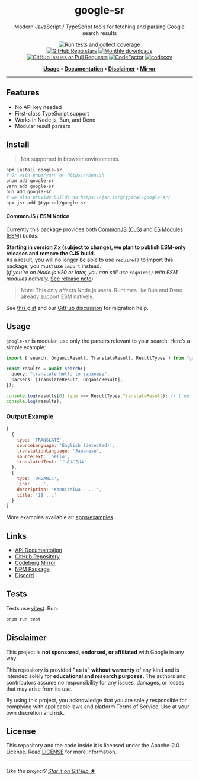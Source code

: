<h1 align="center">google-sr</h1>

<p align="center">
	Modern JavaScript / TypeScript tools for fetching and parsing Google search results
</p>

<div align="center">

[![Run tests and collect coverage](https://github.com/typicalninja/google-sr/actions/workflows/tests.yml/badge.svg)][test-action]   
[![GitHub Repo stars](https://img.shields.io/github/stars/typicalninja/google-sr?style=flat)][stargazers]
[![Monthly downloads](https://img.shields.io/npm/dm/google-sr?style=flat)][npm-gsr]
[![GitHub Issues or Pull Requests](https://img.shields.io/github/issues/typicalninja/google-sr)][github-issues]
[![CodeFactor](https://www.codefactor.io/repository/github/typicalninja/google-sr/badge)][codefactor]
[![codecov](https://codecov.io/gh/typicalninja/google-sr/graph/badge.svg?token=NKZSQVTAAP)][codecov]


</div>

<div align="center">

**[Usage](#usage) •
[Documentation][api-docs] •
[Disclaimer](#disclaimer) •
[Mirror][mirror-codeberg]**

</div>

---

## Features

- No API key needed
- First-class TypeScript support
- Works in Node.js, Bun, and Deno
- Modular result parsers

## Install

> Not supported in browser environments.

```bash
npm install google-sr
# Or with pnpm/yarn or https://bun.sh
pnpm add google-sr
yarn add google-sr
bun add google-sr
# we also provide builds on https://jsr.io/@typical/google-sr/
npx jsr add @typical/google-sr
```

#### CommonJS / ESM Notice

Currently this package provides both [CommonJS (CJS)][cjs-nodejs-docs] and [ES Modules (ESM)][esm-nodejs-docs] builds.

**Starting in version 7.x (subject to change), we plan to publish ESM-only releases and remove the CJS build.**  
As a result, you will no longer be able to use `require()` to import this package; you must use `import` instead.  
(*If you’re on Node.js v20 or later, you can still use `require()` with ESM modules natively.* [See release note][nodejs-v20-backport-note])

> Note: This only affects Node.js users. Runtimes like Bun and Deno already support ESM natively.

See [this gist][esm-migration-pure-esm-gist] and our [GitHub discussion][cjs-build-notice-discussion] for migration help.

## Usage

`google-sr` is modular, use only the parsers relevant to your search. Here’s a simple example:

```ts
import { search, OrganicResult, TranslateResult, ResultTypes } from "google-sr";

const results = await search({
  query: "translate hello to japanese",
  parsers: [TranslateResult, OrganicResult],
});

console.log(results[0].type === ResultTypes.TranslateResult); // true
console.log(results);
```

### Output Example

```js
[
  {
    type: 'TRANSLATE',
    sourceLanguage: 'English (detected)',
    translationLanguage: 'Japanese',
    sourceText: 'hello',
    translatedText: 'こんにちは'
  },
  {
    type: 'ORGANIC',
    link: '...',
    description: "Konnichiwa – ...",
    title: '18 ...'
  }
]
```

More examples available at: [apps/examples](https://github.com/typicalninja/google-sr/tree/master/apps/examples)

## Links

- [API Documentation][api-docs]
- [GitHub Repository][github]
- [Codeberg Mirror][mirror-codeberg]
- [NPM Package][npm-gsr]
- [Discord][discord]

## Tests

Tests use [vitest](https://vitest.dev/). Run:

```bash
pnpm run test
```


## Disclaimer

This project is **not sponsored, endorsed, or affiliated** with Google in any way.

This repository is provided **"as is" without warranty** of any kind and is intended solely for **educational and research purposes.** The authors and contributors assume no responsibility for any issues, damages, or losses that may arise from its use.

By using this project, you acknowledge that you are solely responsible for complying with applicable laws and platform Terms of Service. Use at your own discretion and risk.

## License

This repository and the code inside it is licensed under the Apache-2.0 License. Read [LICENSE](./LICENSE) for more information.

---

###### Like the project? [Star it on GitHub ★][github]


[npm-gsr]: https://www.npmjs.com/package/google-sr  
[stargazers]: https://github.com/typicalninja/google-sr/stargazers  
[github]: https://github.com/typicalninja/google-sr  
[github-issues]: https://github.com/typicalninja/google-sr/issues
[discord]: https://discord.gg/ynwckXS9T2  
[test-action]: https://github.com/typicalninja/google-sr/actions/workflows/tests.yml  
[api-docs]: https://typicalninja.github.io/google-sr/  
[mirror-codeberg]: https://codeberg.org/typicalninja/google-sr  
[codefactor]: https://www.codefactor.io/repository/github/typicalninja/google-sr
[codecov]: https://codecov.io/gh/typicalninja/google-sr

[nodejs-v20-backport-note]: https://nodejs.org/en/blog/release/v20.19.0/  
[esm-nodejs-docs]: https://nodejs.org/api/esm.html#introduction  
[cjs-nodejs-docs]: https://nodejs.org/api/modules.html#modules-commonjs-modules  
[cjs-build-notice-discussion]: https://github.com/typicalninja/google-sr/discussions/86  
[esm-migration-pure-esm-gist]: https://gist.github.com/sindresorhus/a39789f98801d908bbc7ff3ecc99d99c